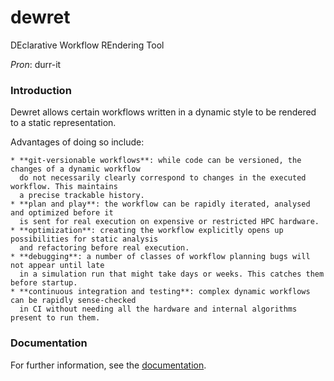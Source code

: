 # dewret

DEclarative Workflow REndering Tool

_Pron_: durr-it

### Introduction

Dewret allows certain workflows written in a dynamic
style to be rendered to a static representation.

Advantages of doing so include:

    * **git-versionable workflows**: while code can be versioned, the changes of a dynamic workflow
      do not necessarily clearly correspond to changes in the executed workflow. This maintains
      a precise trackable history.
    * **plan and play**: the workflow can be rapidly iterated, analysed and optimized before it
      is sent for real execution on expensive or restricted HPC hardware.
    * **optimization**: creating the workflow explicitly opens up possibilities for static analysis
      and refactoring before real execution.
    * **debugging**: a number of classes of workflow planning bugs will not appear until late
      in a simulation run that might take days or weeks. This catches them before startup.
    * **continuous integration and testing**: complex dynamic workflows can be rapidly sense-checked
      in CI without needing all the hardware and internal algorithms present to run them.

### Documentation

For further information, see the [documentation](https://flaxandteal.github.io/dewret).
